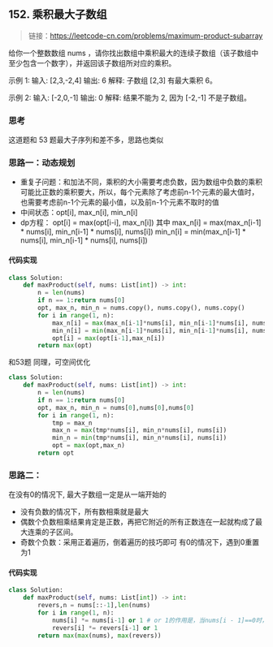 ## 152. 乘积最大子数组
>链接：https://leetcode-cn.com/problems/maximum-product-subarray

给你一个整数数组 nums ，请你找出数组中乘积最大的连续子数组（该子数组中至少包含一个数字），并返回该子数组所对应的乘积。

示例 1:
输入: [2,3,-2,4]
输出: 6
解释: 子数组 [2,3] 有最大乘积 6。

示例 2:
输入: [-2,0,-1]
输出: 0
解释: 结果不能为 2, 因为 [-2,-1] 不是子数组。

### 思考
这道题和 53 题最大子序列和差不多，思路也类似
### 思路一：动态规划
- 重复子问题：和加法不同，乘积的大小需要考虑负数，因为数组中负数的乘积可能比正数的乘积要大，所以，每个元素除了考虑前n-1个元素的最大值时，也需要考虑前n-1个元素的最小值，以及前n-1个元素不取时的值
- 中间状态：opt[i], max_n[i], min_n[i]
- dp方程：
opt[i] = max(opt[i-i], max_n[i])
其中 max_n[i] = max(max_n[i-1] * nums[i], min_n[i-1] * nums[i], nums[i])
min_n[i] = min(max_n[i-1] * nums[i], min_n[i-1] * nums[i], nums[i])

#### 代码实现
```python
class Solution:
    def maxProduct(self, nums: List[int]) -> int:
        n = len(nums)
        if n == 1:return nums[0]
        opt, max_n, min_n = nums.copy(), nums.copy(), nums.copy()
        for i in range(1, n):
            max_n[i] = max(max_n[i-1]*nums[i], min_n[i-1]*nums[i], nums[i])
            min_n[i] = min(max_n[i-1]*nums[i], min_n[i-1]*nums[i], nums[i])
            opt[i] = max(opt[i-1],max_n[i])
        return max(opt)
```

和53题 同理，可空间优化
```python
class Solution:
    def maxProduct(self, nums: List[int]) -> int:
        n = len(nums)
        if n == 1:return nums[0]
        opt, max_n, min_n = nums[0],nums[0],nums[0]
        for i in range(1, n):
            tmp = max_n
            max_n = max(tmp*nums[i], min_n*nums[i], nums[i])
            min_n = min(tmp*nums[i], min_n*nums[i], nums[i])
            opt = max(opt,max_n)
        return opt
```

### 思路二：
在没有0的情况下, 最大子数组一定是从一端开始的
- 没有负数的情况下，所有数相乘就是最大
- 偶数个负数相乘结果肯定是正数，再把它附近的所有正数连在一起就构成了最大连乘的子区间。
- 奇数个负数：采用正着遍历，倒着遍历的技巧即可
有0的情况下，遇到0重置为1
#### 代码实现
```python
class Solution:
    def maxProduct(self, nums: List[int]) -> int:
        revers,n = nums[::-1],len(nums)
        for i in range(1, n):
            nums[i] *= nums[i-1] or 1 # or 1的作用是，当nums[i - 1]==0时，nums[i]乘等自身
            revers[i] *= revers[i-1] or 1
        return max(max(nums), max(revers))
```














